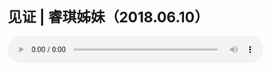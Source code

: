 # 见证 | 睿琪姊妹（2018.06.10）

<audio style="width: 100%;" preload="false" controls controlslist="nodownload"><source src="//file.simai.life/audio/mp3/old/25310.mp3" type="audio/mpeg">Your browser does not support the audio element.</audio>



